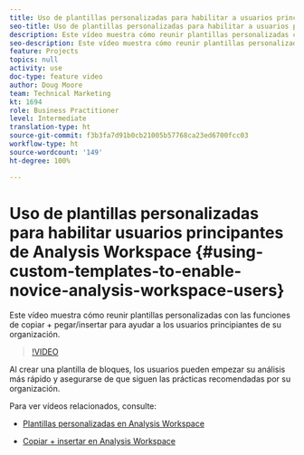 ```yaml
---
title: Uso de plantillas personalizadas para habilitar a usuarios principiantes de Analysis Workspace
seo-title: Uso de plantillas personalizadas para habilitar a usuarios principiantes de Analysis Workspace
description: Este vídeo muestra cómo reunir plantillas personalizadas con las funciones de copiar + pegar/insertar para ayudar a los usuarios principiantes de su organización.
seo-description: Este vídeo muestra cómo reunir plantillas personalizadas con las funciones de copiar + pegar/insertar para ayudar a los usuarios principiantes de su organización.
feature: Projects
topics: null
activity: use
doc-type: feature video
author: Doug Moore
team: Technical Marketing
kt: 1694
role: Business Practitioner
level: Intermediate
translation-type: ht
source-git-commit: f3b3fa7d91b0cb21005b57768ca23ed6700fcc03
workflow-type: ht
source-wordcount: '149'
ht-degree: 100%

---
```



# Uso de plantillas personalizadas para habilitar usuarios principantes de Analysis Workspace {#using-custom-templates-to-enable-novice-analysis-workspace-users}

Este vídeo muestra cómo reunir plantillas personalizadas con las funciones de copiar + pegar/insertar para ayudar a los usuarios principiantes de su organización.

>[!VIDEO](https://video.tv.adobe.com/v/23234/?quality=12)

Al crear una plantilla de bloques, los usuarios pueden empezar su análisis más rápido y asegurarse de que siguen las prácticas recomendadas por su organización.

Para ver vídeos relacionados, consulte:

* [Plantillas personalizadas en Analysis Workspace](https://experienceleague.adobe.com/docs/analytics-learn/tutorials/analysis-workspace/analysis-workspace-basics/create-manage-custom-templates-in-analysis-workspace.html?lang=es#analysis-workspace)

* [Copiar + insertar en Analysis Workspace](https://experienceleague.adobe.com/docs/analytics-learn/tutorials/analysis-workspace/navigating-workspace-projects/copy-insert-analysis-workspace.html?lang=es#analysis-workspace)